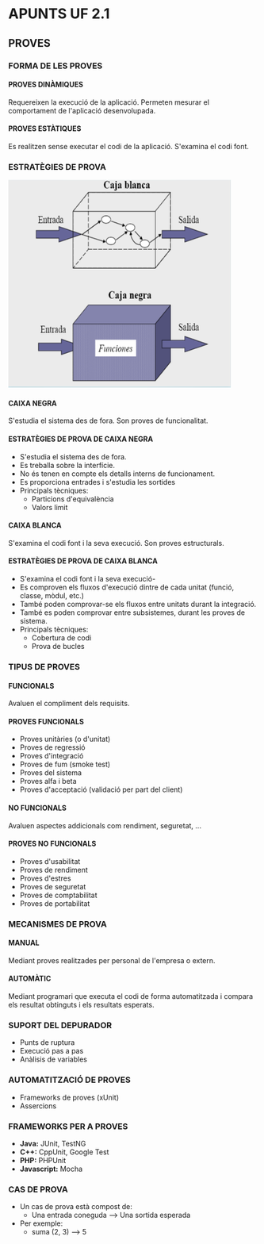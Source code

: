 # **APUNTS UF 2.1**

## **PROVES**

### **FORMA DE LES PROVES**

#### PROVES DINÀMIQUES

Requereixen la execució de la aplicació. Permeten mesurar el comportament de l'aplicació desenvolupada.

#### PROVES ESTÀTIQUES

Es realitzen sense executar el codi de la aplicació. S'examina el codi font.

### **ESTRATÈGIES DE PROVA**

![estrategies_de_prova](images/2021/01/estrategies-de-prova.png)

#### CAIXA NEGRA

S'estudia el sistema des de fora. Son proves de funcionalitat.

#### ESTRATÈGIES DE PROVA DE CAIXA NEGRA

- S'estudia el sistema des de fora.
- Es treballa sobre la interfície.
- No és tenen en compte els detalls interns de funcionament.
- Es proporciona entrades i s'estudia les sortides
- Principals tècniques:
  - Particions d'equivalència
  - Valors limit

#### **CAIXA BLANCA**

S'examina el codi font i la seva execució. Son proves estructurals.

#### ESTRATÈGIES DE PROVA DE CAIXA BLANCA

- S'examina el codi font i la seva execució-
- Es comproven els fluxos d'execució dintre de cada unitat (funció, classe, mòdul, etc.)
- També poden comprovar-se els fluxos entre unitats durant la integració.
- També es poden comprovar entre subsistemes, durant les proves de sistema.
- Principals tècniques:
  - Cobertura de codi
  - Prova de bucles

### **TIPUS DE PROVES**

#### FUNCIONALS

Avaluen el compliment dels requisits.

#### PROVES FUNCIONALS

- Proves unitàries (o d'unitat)
- Proves de regressió
- Proves d'integració
- Proves de fum (smoke test)
- Proves del sistema
- Proves alfa i beta
- Proves d'acceptació (validació per part del client)

#### **NO FUNCIONALS**

Avaluen aspectes addicionals com rendiment, seguretat, ...

#### PROVES NO FUNCIONALS

- Proves d'usabilitat
- Proves de rendiment
- Proves d'estres
- Proves de seguretat
- Proves de comptabilitat
- Proves de portabilitat

### **MECANISMES DE PROVA**

#### MANUAL

Mediant proves realitzades per personal de l'empresa o extern.

#### AUTOMÀTIC

Mediant programari que executa el codi de forma automatitzada i compara els resultat obtinguts i els resultats esperats.

### **SUPORT DEL DEPURADOR**

- Punts de ruptura
- Execució pas a pas
- Anàlisis de variables

### **AUTOMATITZACIÓ DE PROVES**

- Frameworks de proves (xUnit)
- Assercions

### **FRAMEWORKS PER A PROVES**

- **Java:** JUnit, TestNG
- **C++:** CppUnit, Google Test
- **PHP:** PHPUnit
- **Javascript:** Mocha

### **CAS DE PROVA** 

- Un cas de prova està compost de:
  - Una entrada coneguda --> Una sortida esperada
- Per exemple:
  -  suma (2, 3) --> 5
